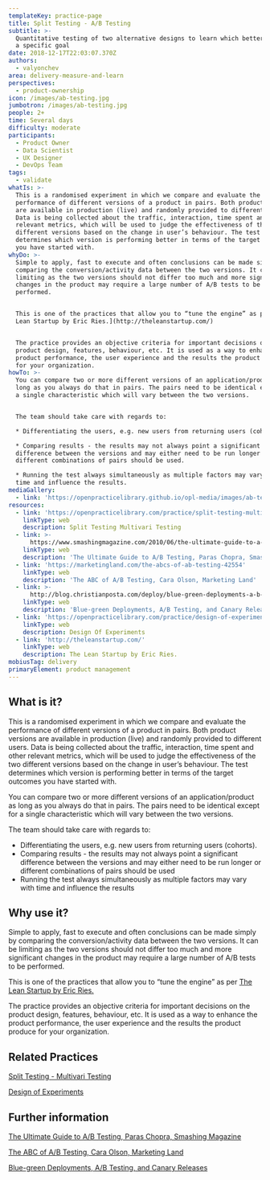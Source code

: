 ```yaml
---
templateKey: practice-page
title: Split Testing - A/B Testing
subtitle: >-
  Quantitative testing of two alternative designs to learn which better leads to
  a specific goal
date: 2018-12-17T22:03:07.370Z
authors:
  - valyonchev
area: delivery-measure-and-learn
perspectives:
  - product-ownership
icon: /images/ab-testing.jpg
jumbotron: /images/ab-testing.jpg
people: 2+
time: Several days
difficulty: moderate
participants:
  - Product Owner
  - Data Scientist
  - UX Designer
  - DevOps Team
tags:
  - validate
whatIs: >-
  This is a randomised experiment in which we compare and evaluate the
  performance of different versions of a product in pairs. Both product versions
  are available in production (live) and randomly provided to different users.
  Data is being collected about the traffic, interaction, time spent and other
  relevant metrics, which will be used to judge the effectiveness of the two
  different versions based on the change in user’s behaviour. The test
  determines which version is performing better in terms of the target outcomes
  you have started with.
whyDo: >-
  Simple to apply, fast to execute and often conclusions can be made simply by
  comparing the conversion/activity data between the two versions. It can be
  limiting as the two versions should not differ too much and more significant
  changes in the product may require a large number of A/B tests to be
  performed.


  This is one of the practices that allow you to “tune the engine” as per [The
  Lean Startup by Eric Ries.](http://theleanstartup.com/)


  The practice provides an objective criteria for important decisions on the
  product design, features, behaviour, etc. It is used as a way to enhance the
  product performance, the user experience and the results the product produce
  for your organization.
howTo: >-
  You can compare two or more different versions of an application/product as
  long as you always do that in pairs. The pairs need to be identical except for
  a single characteristic which will vary between the two versions.


  The team should take care with regards to:

  * Differentiating the users, e.g. new users from returning users (cohorts).

  * Comparing results - the results may not always point a significant
  difference between the versions and may either need to be run longer or
  different combinations of pairs should be used.

  * Running the test always simultaneously as multiple factors may vary with
  time and influence the results.
mediaGallery:
  - link: 'https://openpracticelibrary.github.io/opl-media/images/ab-testing.jpg'
resources:
  - link: 'https://openpracticelibrary.com/practice/split-testing-multivari-testing/'
    linkType: web
    description: Split Testing Multivari Testing
  - link: >-
      https://www.smashingmagazine.com/2010/06/the-ultimate-guide-to-a-b-testing/
    linkType: web
    description: 'The Ultimate Guide to A/B Testing, Paras Chopra, Smashing Magazine'
  - link: 'https://marketingland.com/the-abcs-of-ab-testing-42554'
    linkType: web
    description: 'The ABC of A/B Testing, Cara Olson, Marketing Land'
  - link: >-
      http://blog.christianposta.com/deploy/blue-green-deployments-a-b-testing-and-canary-releases/
    linkType: web
    description: 'Blue-green Deployments, A/B Testing, and Canary Releases'
  - link: 'https://openpracticelibrary.com/practice/design-of-experiments/'
    linkType: web
    description: Design Of Experiments
  - link: 'http://theleanstartup.com/'
    linkType: web
    description: The Lean Startup by Eric Ries.
mobiusTag: delivery
primaryElement: product management
---
```

## What is it?

This is a randomised experiment in which we compare and evaluate the performance of different versions of a product in pairs. Both product versions are available in production (live) and randomly provided to different users. Data is being collected about the traffic, interaction, time spent and other relevant metrics, which will be used to judge the effectiveness of the two different versions based on the change in user’s behaviour. The test determines which version is performing better in terms of the target outcomes you have started with.

You can compare two or more different versions of an application/product as long as you always do that in pairs. The pairs need to be identical except for a single characteristic which will vary between the two versions.

The team should take care with regards to:

- Differentiating the users, e.g. new users from returning users (cohorts).
- Comparing results - the results may not always point a significant difference between the versions and may either need to be run longer or different combinations of pairs should be used
- Running the test always simultaneously as multiple factors may vary with time and influence the results

## Why use it?

Simple to apply, fast to execute and often conclusions can be made simply by comparing the conversion/activity data between the two versions. It can be limiting as the two versions should not differ too much and more significant changes in the product may require a large number of A/B tests to be performed.

This is one of the practices that allow you to “tune the engine” as per [The Lean Startup by Eric Ries.](http://theleanstartup.com/)

The practice provides an objective criteria for important decisions on the product design, features, behaviour, etc. It is used as a way to enhance the product performance, the user experience and the results the product produce for your organization.

## Related Practices

[Split Testing - Multivari Testing](https://openpracticelibrary.com/practice/split-testing-multivari-testing/)

[Design of Experiments](https://openpracticelibrary.com/practice/design-of-experiments/)

## Further information

[The Ultimate Guide to A/B Testing, Paras Chopra, Smashing Magazine](https://www.smashingmagazine.com/2010/06/the-ultimate-guide-to-a-b-testing/)

[The ABC of A/B Testing, Cara Olson, Marketing Land](https://marketingland.com/the-abcs-of-ab-testing-42554)

[Blue-green Deployments, A/B Testing, and Canary Releases](http://blog.christianposta.com/deploy/blue-green-deployments-a-b-testing-and-canary-releases/)
